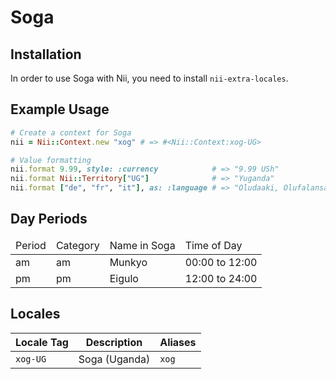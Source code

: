 <!-- This file has been generated. Source: languages/_template.md.erb -->

# Soga

## Installation

In order to use Soga with Nii, you need to install `nii-extra-locales`.

## Example Usage

``` ruby
# Create a context for Soga
nii = Nii::Context.new "xog" # => #<Nii::Context:xog-UG>

# Value formatting
nii.format 9.99, style: :currency            # => "9.99 USh"
nii.format Nii::Territory["UG"]              # => "Yuganda"
nii.format ["de", "fr", "it"], as: :language # => "Oludaaki, Olufalansa, Oluyitale"
```

## Day Periods


<table>
  <thead>
    <tr>
      <td>Period</td>
      <td>Category</td>
      <td>Name in Soga</td>
      <td>Time of Day</td>
    </tr>
  </thead>
  <tbody>
    <tr>
      <td>am</td>
      <td>am</td>
      <td>Munkyo</td>
      <td>00:00 to 12:00</td>
    </tr>
    <tr>
      <td>pm</td>
      <td>pm</td>
      <td>Eigulo</td>
      <td>12:00 to 24:00</td>
    </tr>
  </tbody>
</table>



## Locales

<table>
  <thead>
    <tr>
      <th>Locale Tag</th>
      <th>Description</th>
      <th>Aliases</th>
    </tr>
  </thead>
  <tbody>
    <tr>
      <td><code>xog-UG</code></td>
      <td>Soga (Uganda)</td>
      <td><code>xog</code></td>
    </tr>
  </tbody>
</table>

